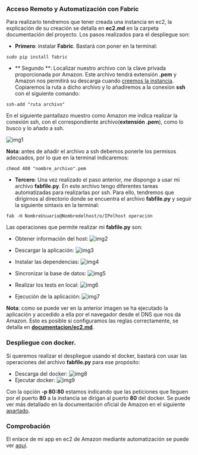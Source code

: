 ### Acceso Remoto y Automatización con Fabric

Para realizarlo tendremos que tener creada una instancia en ec2, la explicación de su creación se detalla en **ec2.md** en la carpeta documentación del proyecto. Los pasos realizados para el despliegue son:

- **Primero**: instalar **Fabric**. Bastará con poner en la terminal:

```
sudo pip install fabric

```

- ** Segundo **: Localizar nuestro archivo con la clave privada proporcionada por Amazon. Este archivo tendrá extensión **.pem** y Amazon nos permitirá su descarga cuando [creemos la instancia](**documentacion/ec2.md**). Copiaremos la ruta a dicho archivo y lo añadiremos a la conexíon **ssh** con el siguiente comando:

```
ssh-add "ruta archivo"

```
En el siguiente pantallazo muestro como Amazon me indica realizar la conexión ssh, con el correspondiente archivo(**extensión .pem**), como lo busco y lo añado a ssh.

![img1](https://www.dropbox.com/s/exnxucut9noig86/img1_iv.png?dl=1)

**Nota**: antes de añadir el archivo a ssh debemos ponerle los permisos adecuados, por lo que en la terminal indicaremos:

```
chmod 400 "nombre_archivo".pem

```

- **Tercero**: Una vez realizado el paso anterior, me dispongo a usar mi archivo **fabfile.py**. En este archivo tengo diferentes tareas automatizadas para realizarlas por ssh. Para ello, tendremos que dirigirnos al directorio donde se encuentra el archivo **fabfile.py** y seguir la siguiente sintaxis en la terminal:

```
fab -H NombreUsuario@Nombredelhost/o/IPelhost operación

```

Las operaciones que permite realizar mi **fabfile.py** son:

- Obtener información del host:
![img2](https://www.dropbox.com/s/lvkbxodkdqcmj3k/img2_iv.png?dl=1)

- Descargar la aplicación:
![img3](https://www.dropbox.com/s/67dmce3q2tah8hc/img3_iv.png?dl=1)

- Instalar las dependencias:
![img4](https://www.dropbox.com/s/glgtkxdd20tomyh/img4_iv.png?dl=1)

- Sincronizar la base de datos:
![img5](https://www.dropbox.com/s/atad1g9cs1taf5p/img5_iv.png?dl=1)

- Realizar los tests en local:
![img6](https://www.dropbox.com/s/loi6aznjpgmdlrl/img6_iv.png?dl=1)

- Ejecución de la aplicación:
![img7](https://www.dropbox.com/s/insyi6vmy5vsuzj/img7_iv.png?dl=1)

**Nota**: como se puede ver en la anterior imagen se ha ejecutado la aplicación y accedido a ella por el navegador desde el DNS que nos da Amazon. Esto es posible si configuramos las reglas correctamente, se detalla en [**documentacion/ec2.md**](https://github.com/lorenmanu/submodulo-lorenzo/blob/master/documentacion/ec2.md).


### Despliegue con docker.

Si queremos realizar el despliegue usando el docker, bastará con usar las operaciones del archivo **fabfile.py** para ese propósito:

- Descarga del docker:
![img8](https://www.dropbox.com/s/0mqlavcpcgi3ux6/img8_iv.png?dl=1)
- Ejecutar docker:
![img9](https://www.dropbox.com/s/wab4995g1vzk5k5/img9_iv.png?dl=1)

Con la opción **-p 80:80** estamos indicando que las peticiones que lleguen por el puerto **80** a la instancia se dirigan al puerto **80** del docker. Se puede ver más detallado en la documentación oficial de Amazon en el siguiente [apartado](http://docs.aws.amazon.com/es_es/AmazonECS/latest/developerguide/docker-basics.html).



### Comprobación
El enlace de mi app en ec2 de Amazon mediante automatización se puede ver [aquí](http://ec2-52-11-219-71.us-west-2.compute.amazonaws.com).

